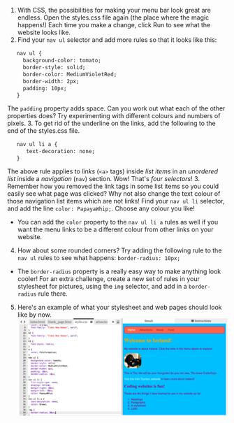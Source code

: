 1. With CSS, the possibilities for making your menu bar look great are endless. Open the styles.css file again \(the place where the magic happens!\) Each time you make a change, click Run to see what the website looks like.
2. Find your `nav ul` selector and add more rules so that it looks like this:
```
   nav ul {
     background-color: tomato;
     border-style: solid;
     border-color: MediumVioletRed;
     border-width: 2px;
     padding: 10px;
   }
```
The `padding` property adds space. Can you work out what each of the other properties does? Try experimenting with different colours and numbers of pixels. 
3. To get rid of the underline on the links, add the following to the end of the styles.css file.
``` 
   nav ul li a {
      text-decoration: none;
   }
```
The above rule applies to _links_ \(`<a>` tags\) inside _list items_ in an _unordered list_ inside a _navigation_ \(`nav`\) section. Wow! That's _four selectors_!
3. Remember how you removed the link tags in some list items so you could easily see what page was clicked? Why not also change the text colour of those navigation list items which are not links! Find your `nav ul li` selector, and add the line `color: PapayaWhip;`. Choose any colour you like! 
 * You can add the `color` property to the `nav ul li a` rules as well if you want the menu links to be a different colour from other links on your website.
4. How about some rounded corners? Try adding the following rule to the `nav ul` rules to see what happens: `border-radius: 10px;`
 * The `border-radius` property is a really easy way to make anything look cooler! For an extra challenge, create a new set of rules in your stylesheet for pictures, using the `img` selector, and add in a `border-radius` rule there.  
5. Here's an example of what your stylesheet and web pages should look like by now. ![](assets/MenuBarFullStyles.png)

